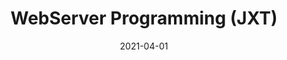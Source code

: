 ---
title: "WebServer Programming (JXT)"
date: 2021-04-01
tags: ["NestJS", "Backend development", "RESTFul"]
description: "Teaching a group on the developement of a RESTFul backend in NestJS. More info here: https://github.com/stephaniechallita/WebServer-course."
hours: "16"
students: "24"
institution: "École Supérieure d'Ingénieurs de Rennes (ESIR)"
year: "ESIR2 (2nd year of Engineer)"
draft: false
---